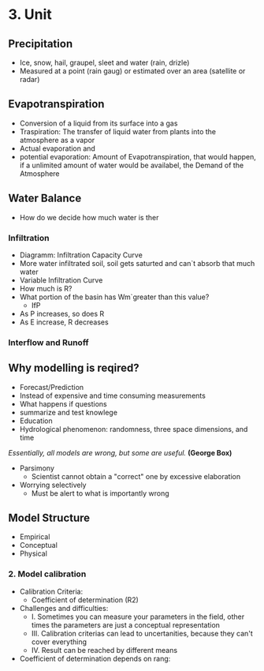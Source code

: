 # 3. Unit

## Precipitation
* Ice, snow, hail, graupel, sleet and water (rain, drizle)
* Measured at a point (rain gaug) or estimated over an area (satellite or radar)

## Evapotranspiration
* Conversion of a liquid from its surface into a gas
* Traspiration: The transfer of liquid water from plants into the atmosphere as a vapor
* Actual evaporation and 
* potential evaporation: Amount of Evapotranspiration, that would happen, if a unlimited amount of water would be availabel, the Demand of the Atmosphere
## Water Balance
* How do we decide how much water is ther
### Infiltration
* Diagramm: Infiltration Capacity Curve
* More water infiltrated soil, soil gets saturted and can`t absorb that much water
* Variable Infiltration Curve 
* How much is R?
* What portion of the basin has Wm`greater than this value?
  * IfP
* As P increases, so does R
* As E increase, R decreases
### Interflow and Runoff
## Why modelling is reqired?
* Forecast/Prediction
* Instead of expensive and time consuming measurements
* What happens if questions
* summarize and test knowlege
* Education
* Hydrological phenomenon: randomness, three space dimensions, and time

*Essentially, all models are wrong, but some are useful.* **(George Box)**

* Parsimony
  * Scientist cannot obtain a "correct" one by excessive elaboration
* Worrying selectively
  * Must be alert to what is importantly wrong
## Model Structure
* Empirical
* Conceptual
* Physical
### 2. Model calibration
* Calibration Criteria: 
  * Coefficient of determination (R2)
 * Challenges and difficulties: 
   * I. Sometimes you can measure your parameters in the field, other times the parameters are just a conceptual representation
   * III. Calibration criterias can lead to uncertanities, because they can't cover everything
   * IV. Result can be reached by different means
 * Coefficient of determination depends on rang: 



